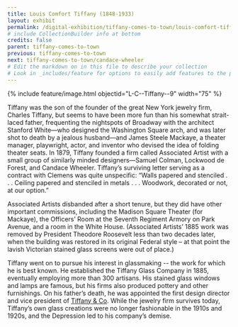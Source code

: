 ```yaml
---
title: Louis Comfort Tiffany (1848-1933)
layout: exhibit
permalink: /digital-exhibition/tiffany-comes-to-town/louis-comfort-tiffany.html
# include CollectionBuilder info at bottom
credits: false
parent: tiffany-comes-to-town
previous: tiffany-comes-to-town
next: tiffany-comes-to-town/candace-wheeler
# Edit the markdown on in this file to describe your collection
# Look in _includes/feature for options to easily add features to the page
---
```


{% include feature/image.html objectid="L-C--Tiffany--9" width="75" %}

Tiffany was the son of the founder of the great New York jewelry firm, Charles Tiffany, but seems to have been more fun than his somewhat strait-laced father, frequenting the nightspots of Broadway with the architect Stanford White—who designed the Washington Square arch, and was later shot to death by a jealous husband—and James Steele Mackaye, a theater manager, playwright, actor, and inventor who devised the idea of folding theater seats. In 1879, Tiffany founded a firm called Associated Artist with a small group of similarly minded designers—Samuel Colman, Lockwood de Forest, and Candace Wheeler.  Tiffany’s surviving letter serving as a contract with Clemens was quite unspecific: “Walls papered and stenciled . . . Ceiling papered and stenciled in metals . . . Woodwork, decorated or not, at our option.”

Associated Artists disbanded after a short tenure, but they did have other important commissions, including the Madison Square Theater (for Mackaye), the Officers’ Room at the Seventh Regiment Armory on Park Avenue, and a room in the White House. (Associated Artists’ 1885 work was removed by President Theodore Roosevelt less than two decades later, when the building was restored in its original Federal style  – at that point the lavish Victorian stained glass screens were out of place.)

Tiffany went on to pursue his interest in glassmaking -- the work for which he is best known. He established the Tiffany Glass Company in 1885, eventually employing more than 300 artisans. His stained glass windows and lamps are famous, but his firms also produced pottery and other furnishings.  On his father’s death, he was appointed the first design director and vice president of <a href="https://www.tiffany.com/world-of-tiffany/the-world-of-tiffany-timeline/">Tiffany & Co</a>. While the jewelry firm survives today, Tiffany’s own glass creations were no longer fashionable in the 1910s and 1920s, and the Depression led to his company’s demise.
